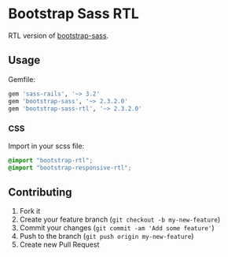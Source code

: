 # Bootstrap Sass RTL

RTL version of [bootstrap-sass](https://github.com/thomas-mcdonald/bootstrap-sass).

## Usage

Gemfile:

```ruby
gem 'sass-rails', '~> 3.2'
gem 'bootstrap-sass', '~> 2.3.2.0'
gem 'bootstrap-sass-rtl', '~> 2.3.2.0'
```

### CSS

Import in your scss file:

```css
@import "bootstrap-rtl";
@import "bootstrap-responsive-rtl";
```

## Contributing

1. Fork it
2. Create your feature branch (`git checkout -b my-new-feature`)
3. Commit your changes (`git commit -am 'Add some feature'`)
4. Push to the branch (`git push origin my-new-feature`)
5. Create new Pull Request

